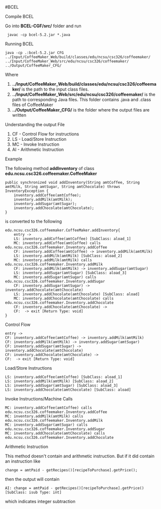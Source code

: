 #BCEL

Compile BCEL

Go into **BCEL-CGF/src/** folder and run 
```
 javac -cp bcel-5.2.jar *.java
```

Running BCEL

```
java -cp .:bcel-5.2.jar CFG ../Input/CoffeeMaker_Web/build/classes/edu/ncsu/csc326/coffeemaker/ ../Input/CoffeeMaker_Web/src/edu/ncsu/csc326/coffeemaker/ ../Output/CoffeeMaker_CFG/
```

Where 
1. **../Input/CoffeeMaker_Web/build/classes/edu/ncsu/csc326/coffeemaker/** is the path to the input class files. 
2. **../Input/CoffeeMaker_Web/src/edu/ncsu/csc326/coffeemaker/** is the path to corresponding Java files. This folder contains .java and .class files of CoffeeMaker
2. **../Output/CoffeeMaker_CFG/** is the folder where the output files are written


Understanding the output File

1. CF - Control Flow for instructions
2. LS - Load/Store Instruction
3. MC - Invoke Instruction
4. AI - Arithmetic Instruction

Example

The following method **addInventory** of class **edu.ncsu.csc326.coffeemaker.CoffeeMaker**

```
public synchronized void addInventory(String amtCoffee, String amtMilk, String amtSugar, String amtChocolate) throws InventoryException {
    inventory.addCoffee(amtCoffee);
    inventory.addMilk(amtMilk);
    inventory.addSugar(amtSugar);
    inventory.addChocolate(amtChocolate);
}
```

is converted to the following

```
edu.ncsu.csc326.coffeemaker.CoffeeMaker.addInventory{
	entry ->   
	LS: inventory.addCoffee(amtCoffee) [SubClass: aload_1]
	MC: inventory.addCoffee(amtCoffee) calls edu.ncsu.csc326.coffeemaker.Inventory.addCoffee
	CF: inventory.addCoffee(amtCoffee) -> inventory.addMilk(amtMilk)
	LS: inventory.addMilk(amtMilk) [SubClass: aload_2]
	MC: inventory.addMilk(amtMilk) calls edu.ncsu.csc326.coffeemaker.Inventory.addMilk
	CF: inventory.addMilk(amtMilk) -> inventory.addSugar(amtSugar)
	LS: inventory.addSugar(amtSugar) [SubClass: aload_3]
	MC: inventory.addSugar(amtSugar) calls edu.ncsu.csc326.coffeemaker.Inventory.addSugar
	CF: inventory.addSugar(amtSugar) -> inventory.addChocolate(amtChocolate)
	LS: inventory.addChocolate(amtChocolate) [SubClass: aload]
	MC: inventory.addChocolate(amtChocolate) calls edu.ncsu.csc326.coffeemaker.Inventory.addChocolate
	CF: inventory.addChocolate(amtChocolate) -> 
	CF:  -> exit [Return Type: void]
}
```

Control Flow

```
entry ->   
CF: inventory.addCoffee(amtCoffee) -> inventory.addMilk(amtMilk)
CF: inventory.addMilk(amtMilk) -> inventory.addSugar(amtSugar)
CF: inventory.addSugar(amtSugar) -> inventory.addChocolate(amtChocolate)
CF: inventory.addChocolate(amtChocolate) -> 
CF:  -> exit [Return Type: void]
```
Load/Store Instructions

```
LS: inventory.addCoffee(amtCoffee) [SubClass: aload_1]
LS: inventory.addMilk(amtMilk) [SubClass: aload_2]
LS: inventory.addSugar(amtSugar) [SubClass: aload_3]
LS: inventory.addChocolate(amtChocolate) [SubClass: aload]
```
Invoke Instructions/Machine Calls

```
MC: inventory.addCoffee(amtCoffee) calls edu.ncsu.csc326.coffeemaker.Inventory.addCoffee
MC: inventory.addMilk(amtMilk) calls edu.ncsu.csc326.coffeemaker.Inventory.addMilk
MC: inventory.addSugar(amtSugar) calls edu.ncsu.csc326.coffeemaker.Inventory.addSugar
MC: inventory.addChocolate(amtChocolate) calls edu.ncsu.csc326.coffeemaker.Inventory.addChocolate
```
Arithmetic Instruction

This method doesn't contain and arithmetic instruction. But if it did contain an instruction like

```change = amtPaid - getRecipes()[recipeToPurchase].getPrice();```

then the output will contain

```AI: change = amtPaid - getRecipes()[recipeToPurchase].getPrice() [SubClass: isub	Type: int]```

which indicates integer subtraction

